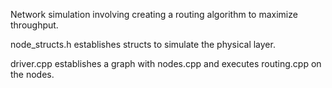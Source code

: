 Network simulation involving creating a routing algorithm to maximize throughput.

node_structs.h establishes structs to simulate the physical layer.

driver.cpp establishes a graph with nodes.cpp and executes routing.cpp on the nodes.

